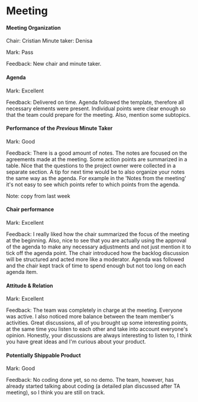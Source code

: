 # Meeting

#### Meeting Organization

Chair: Cristian
Minute taker: Denisa

Mark: Pass

Feedback: New chair and minute taker.


#### Agenda 

Mark: Excellent

Feedback: Delivered on time. Agenda followed the template, therefore all necessary elements were present. Individual points were clear enough so that the team could prepare for the meeting. Also, mention some subtopics.


#### Performance of the *Previous* Minute Taker

Mark: Good

Feedback: There is a good amount of notes. The notes are focused on the agreements made at the meeting. Some action points are summarized in a table. Nice that the questions to the project owner were collected in a separate section. A tip for next time would be to also organize your notes the same way as the agenda. For example in the 'Notes from the meeting' it's not easy to see which points refer to which points from the agenda.

Note: copy from last week


#### Chair performance

Mark: Excellent

Feedback: I really liked how the chair summarized the focus of the meeting at the beginning. Also, nice to see that you are actually using the approval of the agenda to make any necessary adjustments and not just mention it to tick off the agenda point. The chair introduced how the backlog discussion will be structured and acted more like a moderator. Agenda was followed and the chair kept track of time to spend enough but not too long on each agenda item.


#### Attitude & Relation

Mark: Excellent

Feedback: The team was completely in charge at the meeting. Everyone was active. I also noticed more balance between the team member's activities. Great discussions, all of you brought up some interesting points, at the same time you listen to each other and take into account everyone's opinion. Honestly, your discussions are always interesting to listen to, I think you have great ideas and I'm curious about your product.


#### Potentially Shippable Product

Mark: Good

Feedback: No coding done yet, so no demo. The team, however, has already started talking about coding (a detailed plan discussed after TA meeting), so I think you are still on track.
